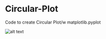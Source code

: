 # Circular-Plot
Code to create Circular Plot/w matplotlib.pyplot

![alt text](https://drive.google.com/file/d/1Q5gT165ibX1MeqV_qV3rIcAvhIoJ2_0R/view)
